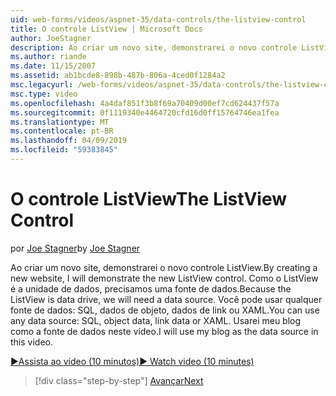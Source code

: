 ```yaml
---
uid: web-forms/videos/aspnet-35/data-controls/the-listview-control
title: O controle ListView | Microsoft Docs
author: JoeStagner
description: Ao criar um novo site, demonstrarei o novo controle ListView. Como o ListView é a unidade de dados, precisamos uma fonte de dados. Você pode usar quaisquer dados...
ms.author: riande
ms.date: 11/15/2007
ms.assetid: ab1bcde8-898b-487b-806a-4ced0f1284a2
msc.legacyurl: /web-forms/videos/aspnet-35/data-controls/the-listview-control
msc.type: video
ms.openlocfilehash: 4a4daf851f3b8f69a70409d00ef7cd624437f57a
ms.sourcegitcommit: 0f1119340e4464720cfd16d0ff15764746ea1fea
ms.translationtype: MT
ms.contentlocale: pt-BR
ms.lasthandoff: 04/09/2019
ms.locfileid: "59383845"
---
```

# <a name="the-listview-control"></a><span data-ttu-id="ae7e7-105">O controle ListView</span><span class="sxs-lookup"><span data-stu-id="ae7e7-105">The ListView Control</span></span>

<span data-ttu-id="ae7e7-106">por [Joe Stagner](https://github.com/JoeStagner)</span><span class="sxs-lookup"><span data-stu-id="ae7e7-106">by [Joe Stagner](https://github.com/JoeStagner)</span></span>

<span data-ttu-id="ae7e7-107">Ao criar um novo site, demonstrarei o novo controle ListView.</span><span class="sxs-lookup"><span data-stu-id="ae7e7-107">By creating a new website, I will demonstrate the new ListView control.</span></span> <span data-ttu-id="ae7e7-108">Como o ListView é a unidade de dados, precisamos uma fonte de dados.</span><span class="sxs-lookup"><span data-stu-id="ae7e7-108">Because the ListView is data drive, we will need a data source.</span></span> <span data-ttu-id="ae7e7-109">Você pode usar qualquer fonte de dados: SQL, dados de objeto, dados de link ou XAML.</span><span class="sxs-lookup"><span data-stu-id="ae7e7-109">You can use any data source: SQL, object data, link data or XAML.</span></span> <span data-ttu-id="ae7e7-110">Usarei meu blog como a fonte de dados neste vídeo.</span><span class="sxs-lookup"><span data-stu-id="ae7e7-110">I will use my blog as the data source in this video.</span></span>

[<span data-ttu-id="ae7e7-111">&#9654;Assista ao vídeo (10 minutos)</span><span class="sxs-lookup"><span data-stu-id="ae7e7-111">&#9654; Watch video (10 minutes)</span></span>](https://channel9.msdn.com/Blogs/ASP-NET-Site-Videos/the-listview-control)

> [!div class="step-by-step"]
> [<span data-ttu-id="ae7e7-112">Avançar</span><span class="sxs-lookup"><span data-stu-id="ae7e7-112">Next</span></span>](the-datapager-control.md)
